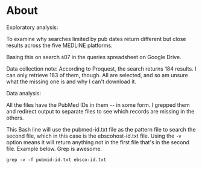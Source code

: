# About

Exploratory analysis:

To examine why searches limited by pub dates return different but close results across the five MEDLINE platforms.

Basing this on search s07 in the queries spreadsheet on Google Drive.

Data collection note: According to Proquest, the search returns 184 results. I can only retrieve 183 of them, though. All are selected, and so am unsure what the missing one is and why I can't download it.

Data analysis:

All the files have the PubMed IDs in them -- in some form. I grepped them and redirect output to separate files to see which records are missing in the others.

This Bash line will use the pubmed-id.txt file as the pattern file to search the second file, which in this case is the ebscohost-id.txt file. Using the ``-v`` option means it will return anything not in the first file that's in the second file. Example below. Grep is awesome.

```
grep -v -f pubmid-id.txt ebsco-id.txt
```
